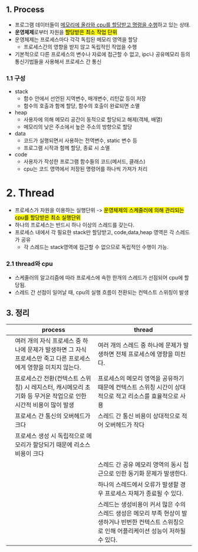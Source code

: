 ## 1. Process
- 프로그램 데이터들이 <u>메모리에 올라와 cpu를 할당받고 명령을 수행</u>하고 있는 상태.
- **운영체제**로부터 자원을 <mark>할당받은 최소 작업 단위</mark>
- 운영체제는 프로세스마다 각각 독립된 메모리 영역을 할당
    - 프로세스간의 영향을 받지 않고 독립적인 작업을 수행
- 기본적으로 다른 프로세스의 변수나 자료에 접근할 수 없고, ipc나 공유메모리 등의 통신기법들을 사용해서 프로세스 간 통신
### 1.1 구성
-  stack
    - 함수 안에서 선언된 지역변수, 매개변수, 리턴값 등이 저장
    - 함수의 호출과 함께 할당, 함수의 호출이 완료되면 소멸
- heap
    - 사용자에 의해 메모리 공간이 동적으로 할당되고 해제(객체, 배열)
    - 메모리의 낮은 주소에서 높은 주소의 방향으로 할당
- data
    - 코드가 실행되면서 사용하는 전역변수, static 변수 등
    - 프로그램 시작과 함께 할당, 종료 시 소멸
- code
    - 사용자가 작성한 프로그램 함수들의 코드(메서드, 클래스)
    - cpu는 코드 영역에서 저장된 명령어를 하나씩 가져가 처리

# 2. Thread
- 프로세스가 자원을 이용하는 실행단위 -> <mark>운영체제의 스케줄러에 의해 관리되는 cpu를 할당받은 최소 실행단위</mark>
- 하나의 프로세스는 반드시 하나 이상의 스레드를 갖는다.
- 프로세스 내에서 각 필요한 stack만 할당받고, code,data,heap 영역은 각 스레드가 공유
    - 각 스레드는 stack영역에 접근할 수 없으므로 독립적인 수행이 가능.


### 2.1 thread와 cpu
- 스케줄러의 알고리즘에 따라 프로세스에 속한 한개의 스레드가 선점되어 cpu에 할당됨.
- 스레드 간 선점이 일어날 때, cpu의 실행 흐름이 전환되는 컨텍스트 스위칭이 발생

## 3. 정리

|  | process                                                         | thread                                                                              |
|--|-----------------------------------------------------------------|-------------------------------------------------------------------------------------|
|  | 여러 개의 자식 프로세스 중 하나에 문제가 발생하면 그 자식 프로세스만 죽고 다른 프로세스에게 영향을 미치지 않는다. | 여러 개의 스레드 중 하나에 문제가 발생하면 전체 프로세스에 영향을 미친다.                                          |
|  | 프로세스간 전환(컨텍스트 스위칭) 시 레지스터, 캐시메모리 초기화 등 무거운 작업으로 인한 시간적 비용이 많이 발생 | 프로세스의 메모리 영역을 공유하기 때문에 컨텍스트 스위칭 시간이 상대적으로 적고 리소스를 효율적으로 사용                          |
|  | 프로세스 간 통신의 오버헤드가 크다                                             | 스레드 간 통신 비용이 상대적으로 적어 오버헤드가 작다                                                      |
|| 프로세스 생성 시 독립적으로 메모리가 할당되기 때문에 리소스 비용이 크다                        |
||                                                                 | 스레드 간 공유 메모리 영역의 동시 접근으로 인한 동기화 문제가 발생한다.                                           |
||                                                                 | 하나의 스레드에서 오류가 발생할 경우 프로세스 자체가 종료될 수 있다.                                             |
||                                                                 | 스레드는 생성비용이 커서 많은 수의 스레드 생성은 메모리 부족 현상이 발생하거나 빈번한 컨텍스트 스위칭으로 인해 어플리케이션 성능이 저하될 수 있다. |
